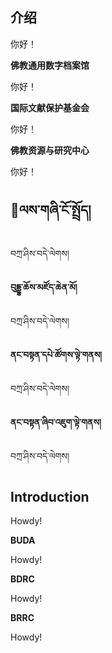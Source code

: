 ## 介绍

你好！

**佛教通用数字档案馆**

你好！

**国际文献保护基金会**

你好！

**佛教资源与研究中心**

你好！

## ལས་གཞི་ངོ་སྤྲོད།

བཀྲ་ཤིས་བདེ་ལེགས།

**བུདྡྷ་ཆོས་མཛོད་ཆེན་མོ།**

བཀྲ་ཤིས་བདེ་ལེགས།

**ནང་བསྟན་དཔེ་ཚོགས་ལྟེ་གནས།**

བཀྲ་ཤིས་བདེ་ལེགས།

**ནང་བསྟན་ཞིབ་འཇུག་ལྟེ་གནས།**

བཀྲ་ཤིས་བདེ་ལེགས།

## Introduction

Howdy!

**BUDA**

Howdy!

**BDRC**

Howdy!

**BRRC**

Howdy!
